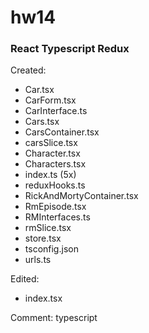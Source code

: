 # hw14

### React Typescript Redux

Created:
- Car.tsx
- CarForm.tsx
- CarInterface.ts
- Cars.tsx
- CarsContainer.tsx
- carsSlice.tsx
- Character.tsx
- Characters.tsx
- index.ts (5x)
- reduxHooks.ts
- RickAndMortyContainer.tsx
- RmEpisode.tsx
- RMInterfaces.ts
- rmSlice.tsx
- store.tsx
- tsconfig.json
- urls.ts 

Edited:
- index.tsx

Comment:
typescript
